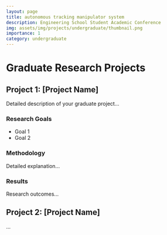 ```yaml
---
layout: page
title: autonomous tracking manipulator system
description: Engineering School Student Academic Conference
img: assets/img/projects/undergraduate/thumbnail.png
importance: 1
category: undergraduate
---
```


# Graduate Research Projects

## Project 1: [Project Name]

Detailed description of your graduate project...

### Research Goals

- Goal 1
- Goal 2

### Methodology

Detailed explanation...

### Results

Research outcomes...

## Project 2: [Project Name]

...
